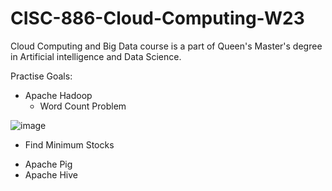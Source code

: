 # CISC-886-Cloud-Computing-W23

Cloud Computing and Big Data course is a part of Queen's Master's degree in Artificial intelligence and Data Science.

Practise Goals:

- Apache Hadoop
  * Word Count Problem 

![image](https://www.google.com/url?sa=i&url=https%3A%2F%2Fwww.guru99.com%2Fintroduction-to-mapreduce.html&psig=AOvVaw0Idl1EP6VlbFyHh8wjxP_O&ust=1674759270511000&source=images&cd=vfe&ved=0CBAQjRxqFwoTCPCW_M2y4_wCFQAAAAAdAAAAABAE)

  * Find Minimum Stocks 

- Apache Pig
- Apache Hive

